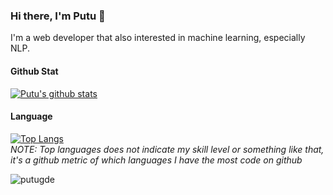 ### Hi there, I'm Putu 👋

I'm a web developer that also interested in machine learning, especially NLP.

#### Github Stat
[![Putu's github stats](https://github-readme-stats-putugde.vercel.app/api?username=putugde&count_private=true&show_icons=true)](https://github.com/anuraghazra/github-readme-stats)

#### Language
[![Top Langs](https://github-readme-stats-putugde.vercel.app/api/top-langs/?username=putugde&hide=php)](https://github.com/anuraghazra/github-readme-stats)
<br/>
*NOTE: Top languages does not indicate my skill level or something like that, it's a github metric of which languages I have the most code on github*

<p align="left"> <img src="https://komarev.com/ghpvc/?username=putugde" alt="putugde" /> </p>

<!--
**putugde/putugde** is a ✨ _special_ ✨ repository because its `README.md` (this file) appears on your GitHub profile.

Here are some ideas to get you started:

- 🔭 I’m currently working on ...
- 🌱 I’m currently learning ...
- 👯 I’m looking to collaborate on ...
- 🤔 I’m looking for help with ...
- 💬 Ask me about ...
- 📫 How to reach me: ...
- 😄 Pronouns: ...
- ⚡ Fun fact: ...
-->
